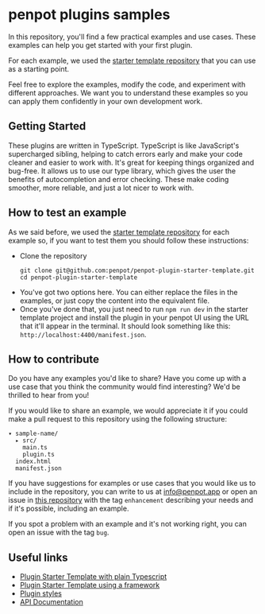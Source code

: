 # penpot plugins samples

In this repository, you'll find a few practical examples and use cases. These examples can help you get started with your first plugin.

For each example, we used the <a target="_blank" href="https://github.com/penpot/penpot-plugin-starter-template">starter template repository</a> that you can use as a starting point.

Feel free to explore the examples, modify the code, and experiment with different approaches. We want you to understand these examples so you can apply them confidently in your own development work.

## Getting Started ##
These plugins are written in TypeScript. TypeScript is like JavaScript's supercharged sibling, helping to catch errors early and make your code cleaner and easier to work with. It's great for keeping things organized and bug-free. It allows us to use our type library, which gives the user the benefits of autocompletion and error checking. These make coding smoother, more reliable, and just a lot nicer to work with.

## How to test an example
As we said before, we used the <a target="_blank" href="https://github.com/penpot/penpot-plugin-starter-template">starter template repository</a> for each example so, if you want to test them you should follow these instructions:
- Clone the repository 
    ```
    git clone git@github.com:penpot/penpot-plugin-starter-template.git
    cd penpot-plugin-starter-template
    ```
- You've got two options here. You can either replace the files in the examples, or just copy the content into the equivalent file.
- Once you've done that, you just need to run `npm run dev` in the starter template project and install the plugin in your penpot UI using the URL that it'll appear in the terminal. It should look something like this: `http://localhost:4400/manifest.json`.

## How to contribute
Do you have any examples you'd like to share? Have you come up with a use case that you think the community would find interesting? We'd be thrilled to hear from you!

If you would like to share an example, we would appreciate it if you could make a pull request to this repository using the following structure:
```
▾ sample-name/
  ▸ src/
    main.ts
    plugin.ts
  index.html
  manifest.json
```

If you have suggestions for examples or use cases that you would like us to include in the repository, you can write to us at <a href="mailto:info@penpot.app">info@penpot.app</a> or open an issue in <a href="https://github.com/penpot/penpot-plugins-samples/issues">this repository</a> with the tag `enhancement` describing your needs and if it's possible, including an example.

If you spot a problem with an example and it's not working right, you can open an issue with the tag `bug`.

## Useful links ##
* <a target="_blank" href="https://github.com/penpot/penpot-plugin-starter-template">Plugin Starter Template with plain Typescript</a><br>
* <a target="_blank" href="https://github.com/penpot/plugin-examples">Plugin Starter Template using a framework</a><br>
* <a target="_blank" href="https://penpot-plugins-styles.pages.dev/">Plugin styles</a><br>
* <a target="_blank" href="https://penpot-plugins-api-doc.pages.dev/">API Documentation</a>
